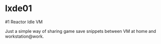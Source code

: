 # lxde01
#1 Reactor Idle VM

Just  a simple way of sharing game save snippets between VM at home and workstation@work.
